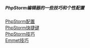 ##### PhpStorm编辑器的一些技巧和个性配置  
[PhpStorm配置](Config.md)  
[PhpStorm快捷键](Shortcuts.md)  
[PhpStorm技巧](Skill.md)  
[Emmet技巧](Emmet.md)  